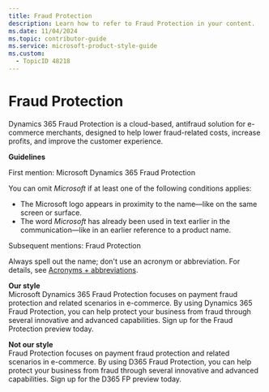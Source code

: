 ```yaml
---
title: Fraud Protection
description: Learn how to refer to Fraud Protection in your content.
ms.date: 11/04/2024
ms.topic: contributor-guide
ms.service: microsoft-product-style-guide
ms.custom:
  - TopicID 48218
---
```



# Fraud Protection

Dynamics 365 Fraud Protection is a cloud-based, antifraud solution for e-commerce merchants, designed to help lower fraud-related costs, increase profits, and improve the customer experience.

**Guidelines**

First mention: Microsoft Dynamics 365 Fraud Protection

You can omit *Microsoft* if at least one of the following conditions applies:

- The Microsoft logo appears in proximity to the name—like on the same screen or surface.
- The word *Microsoft* has already been used in text earlier in the communication—like in an earlier reference to a product name.

Subsequent mentions: Fraud Protection

Always spell out the name; don't use an acronym or abbreviation. For details, see [Acronyms + abbreviations](~\acronyms-and-abbreviations.md).

**Our style**  
Microsoft Dynamics 365 Fraud Protection focuses on payment fraud protection and related scenarios in e-commerce. By using Dynamics 365 Fraud Protection, you can help protect your business from fraud through several innovative and advanced capabilities. Sign up for the Fraud Protection preview today.

**Not our style**  
Fraud Protection focuses on payment fraud protection and related scenarios in e-commerce. By using D365 Fraud Protection, you can help protect your business from fraud through several innovative and advanced capabilities. Sign up for the D365 FP preview today.